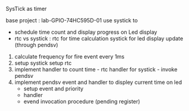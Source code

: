 SysTick as timer 

base project : lab-GPIO-74HC595D-01
use systick to 
- schedule time count and display progress on Led display
- rtc vs systick : 
	rtc for time calculation
	systick for led display update (through pendsv) 

1. calculate frequency for fire event every 1ms
2. setup systick 
	setup rtc 
3. implement handler to count time  - rtc 
	handler for systick - invoke pendsv
4. implement pendsv event and handler to displey current time on led
	- setup event and priority
	- handler     
	- evend invocation procedure (pending register) 